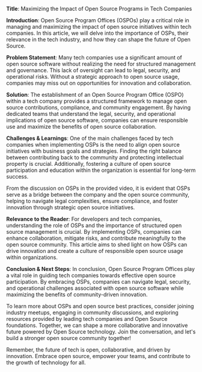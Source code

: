 **Title**: Maximizing the Impact of Open Source Programs in Tech Companies

**Introduction**:
Open Source Program Offices (OSPOs) play a critical role in managing and maximizing the impact of open source initiatives within tech companies. In this article, we will delve into the importance of OSPs, their relevance in the tech industry, and how they can shape the future of Open Source.

**Problem Statement**:
Many tech companies use a significant amount of open source software without realizing the need for structured management and governance. This lack of oversight can lead to legal, security, and operational risks. Without a strategic approach to open source usage, companies may miss out on opportunities for innovation and collaboration.

**Solution**:
The establishment of an Open Source Program Office (OSPO) within a tech company provides a structured framework to manage open source contributions, compliance, and community engagement. By having dedicated teams that understand the legal, security, and operational implications of open source software, companies can ensure responsible use and maximize the benefits of open source collaboration.

**Challenges & Learnings**:
One of the main challenges faced by tech companies when implementing OSPs is the need to align open source initiatives with business goals and strategies. Finding the right balance between contributing back to the community and protecting intellectual property is crucial. Additionally, fostering a culture of open source participation and education within the organization is essential for long-term success.

From the discussion on OSPs in the provided video, it is evident that OSPs serve as a bridge between the company and the open source community, helping to navigate legal complexities, ensure compliance, and foster innovation through strategic open source initiatives.

**Relevance to the Reader**:
For developers and tech companies, understanding the role of OSPs and the importance of structured open source management is crucial. By implementing OSPs, companies can enhance collaboration, mitigate risks, and contribute meaningfully to the open source community. This article aims to shed light on how OSPs can drive innovation and create a culture of responsible open source usage within organizations.

**Conclusion & Next Steps**:
In conclusion, Open Source Program Offices play a vital role in guiding tech companies towards effective open source participation. By embracing OSPs, companies can navigate legal, security, and operational challenges associated with open source software while maximizing the benefits of community-driven innovation.

To learn more about OSPs and open source best practices, consider joining industry meetups, engaging in community discussions, and exploring resources provided by leading tech companies and Open Source foundations. Together, we can shape a more collaborative and innovative future powered by Open Source technology. Join the conversation, and let's build a stronger open source community together!

Remember, the future of tech is open, collaborative, and driven by innovation. Embrace open source, empower your teams, and contribute to the growth of technology for all.